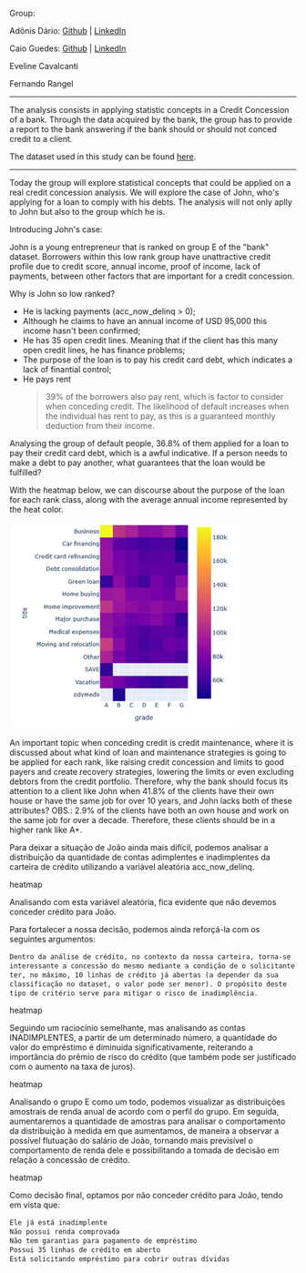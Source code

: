 Group:

Adônis Dário: [Github](https://github.com/adonisdario)  | [LinkedIn](https://linkedin.com/in/adonisdario)

Caio Guedes: [Github](https://github.com/caiocguedes) | [LinkedIn](https://www.linkedin.com/in/caiocguedes)

Eveline Cavalcanti

Fernando Rangel

---

The analysis consists in applying statistic concepts in a Credit Concession of a bank. Through the data acquired by the bank, the group has to provide a report to the bank answering if the bank should or should not conced credit to a client.

The dataset used in this study can be found [here](https://www.kaggle.com/datasets/hetvigandhi03/loan-risk-analysis-dataset-real-world-data/data).

---

Today the group will explore statistical concepts that could be applied on a real credit concession analysis. We will explore the case of John, who's applying for a loan to comply with his debts. The analysis will not only aplly to John but also to the group which he is.

Introducing John's case:

John is a young entrepreneur that is ranked on group E of the "bank" dataset. Borrowers within this low rank group have unattractive credit profile due to credit score, annual income, proof of income, lack of payments, between other factors that are important for a credit concession.

Why is John so low ranked?

* He is lacking payments (acc_now_delinq > 0);
* Although he claims to have an annual income of USD 95,000 this income hasn't been confirmed;
* He has 35 open credit lines. Meaning that if the client has this many open credit lines, he has finance problems;
* The purpose of the loan is to pay his credit card debt, which indicates a lack of finantial control;
* He pays rent
  > 39% of the borrowers also pay rent, which is factor to consider when conceding credit. The likelihood of default increases when the individual has rent to pay, as this is a guaranteed monthly deduction from their income.

Analysing the group of default people, 36.8% of them applied for a loan to pay their credit card debt, which is a awful indicative. If a person needs to make a debt to pay another, what guarantees that the loan would be fulfilled?

With the heatmap below, we can discourse about the purpose of the loan for each rank class, along with the average annual income represented by the heat color.

![alt text](https://github.com/adonisdario/data-science/blob/main/credit-risk/images/heatmap.png?raw=true)

An important topic when conceding credit is credit maintenance, where it is discussed about what kind of loan and maintenance strategies is going to be applied for each rank, like raising credit concession and limits to good payers and create recovery strategies, lowering the limits or even excluding debtors from the credit portfolio. 
Therefore, why the bank should focus its attention to a client like John when 41.8% of the clients have their own house or have the same job for over 10 years, and John lacks both of these attributes?
OBS.: 2.9% of the clients have both an own house and work on the same job for over a decade. Therefore, these clients should be in a higher rank like A+.


Para deixar a situação de João ainda mais difícil, podemos analisar a distribuição da quantidade de contas adimplentes e inadimplentes da carteira de crédito utilizando a variável aleatória acc_now_delinq.

heatmap

Analisando com esta variável aleatória, fica evidente que não devemos conceder crédito para João.

Para fortalecer a nossa decisão, podemos ainda reforçá-la com os seguintes argumentos:

    Dentro da análise de crédito, no contexto da nossa carteira, torna-se interessante a concessão do mesmo mediante a condição de o solicitante ter, no máximo, 10 linhas de crédito já abertas (a depender da sua classificação no dataset, o valor pode ser menor). O propósito deste tipo de critério serve para mitigar o risco de inadimplência.

heatmap

Seguindo um raciocínio semelhante, mas analisando as contas INADIMPLENTES, a partir de um determinado número, a quantidade do valor do empréstimo é diminuída significativamente, reiterando a importância do prêmio de risco do crédito (que também pode ser justificado com o aumento na taxa de juros).

heatmap

Analisando o grupo E como um todo, podemos visualizar as distribuições amostrais de renda anual de acordo com o perfil do grupo. Em seguida, aumentaremos a quantidade de amostras para analisar o comportamento da distribuição à medida em que aumentamos, de maneira a observar a possível flutuação do salário de João, tornando mais previsível o comportamento de renda dele e possibilitando a tomada de decisão em relação à concessão de crédito.

heatmap

Como decisão final, optamos por não conceder crédito para João, tendo em vista que:

    Ele já está inadimplente
    Não possui renda comprovada
    Não tem garantias para pagamento de empréstimo
    Possui 35 linhas de crédito em aberto
    Está solicitando empréstimo para cobrir outras dívidas



